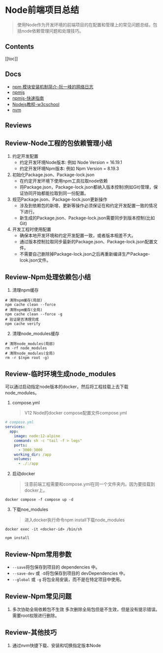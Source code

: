 # Node前端项目总结

> 使用Node作为开发环境的前端项目的在配置和管理上的常见问题总结，包括node依赖管理问题和处理技巧。

## Contents

[[toc]]

## Docs

- [npm 模块安装机制简介-阮一峰的网络日志](https://www.ruanyifeng.com/blog/2016/01/npm-install.html)
- [npmjs](https://www.npmjs.com/)
- [npmjs-快速指南](https://www.npmjs.cn/getting-started/what-is-npm/)
- [Nodejs教程-w3cschool](https://www.w3cschool.cn/nodejs/)
- [nvm](https://github.com/nvm-sh/nvm)

## Reviews

## Review-Node工程的包依赖管理小结

1. 约定开发配置
   - 约定开发环境Node版本: 例如 Node Version = 16.19.1
   - 约定开发环境Npm版本: 例如 Npm Version = 8.19.3
2. 初始化Package.json、Package-lock.json
   - 在约定开发环境下使用npm工具拉取node依赖
   - 将Package.json，Package-lock.json都纳入版本控制(例如Git)管理，保证协同开始都能拉取到同一份配置。
3. 规范Package.json、Package-lock.json更新操作
   - 涉及到依赖包的新增、更新等操作必须保证在和约定开发配置一致的情况下进行。
   - 新生成的Package.json、Package-lock.json需要同步到版本控制(比如Git)
4. 开发工程时使用配置
   - 确保本地开发环境和约定开发配置一致，或者版本相差不大。
   - 通过版本控制拉取同步最新的Package.json、Package-lock.json配置文件。
   - 不需要自己删除掉Package-lock.json之后再重新编译生产Package-lcok.json文件。

## Review-Npm处理依赖包小结

1. 清理npm缓存

```shell
# 清除npm缓存(局部)
npm cache clean --force
# 清除npm缓存(全局)
npm cache clean --force -g
# 验证是否清理完成
npm cache verify
```

2. 清理node_modules缓存

```shell
# 清除node_modules(局部)
rm -rf node_modules
# 清除node_modules(全局)
rm -r $(npm root -g)
```

## Review-临时环境生成node_modules

可以通过启动指定node版本的docker，然后将工程挂载上去下载node_modules。

1. compose.yml
   > V12 Node的docker compose配置文件compose.yml

```yml
# compose.yml
services:
  app:
    image: node:12-alpine
    command: sh -c "tail -f > logs"
    ports:
      - 3000:3000
    working_dir: /app
    volumes:
      - ./:/app
```

2. 启动docker
   > 注意前端工程需要和compose.yml在同一个文件夹内。因为要挂载到docker上。

```shell
docker compose -f compose up -d
```

3. 下载noe_modules
   > 进入docker执行命令npm install下载node_modules

```shell
docker exec -it <docker-id> /bin/sh
```

```shell
npm install
```

## Review-Npm常用参数

- `--save`将包保存到项目的 dependencies 中。
- `--save-dev` 或 `-D`将包保存到项目的 devDependencies 中。
- `--global` 或 `-g` 将包全局安装，而不是在特定项目中使用。

## Review-Npm常见问题

1. 多次协助全局依赖包不生效
   多次删除全局包但是不生效，但是没有提示错误。需要root权限进行删除。

## Review-其他技巧

1. 通过nvm快捷下载、安装和切换指定版本Node
